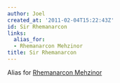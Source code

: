 ```yaml
---
author: Joel
created_at: '2011-02-04T15:22:43Z'
id: Sir Rhemanarcon
links:
  alias_for:
  - Rhemanarcon Mehzinor
title: Sir Rhemanarcon
---
```


Alias for [Rhemanarcon Mehzinor]

  [Rhemanarcon Mehzinor]: Rhemanarcon_Mehzinor